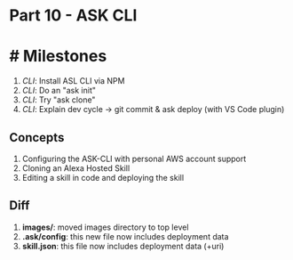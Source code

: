 # Part 10 - ASK CLI

#   # Milestones

1. *CLI*: Install ASL CLI via NPM
2. *CLI*: Do an "ask init"
3. *CLI*: Try "ask clone"
4. *CLI*: Explain dev cycle -> git commit & ask deploy (with VS Code plugin)

## Concepts

1. Configuring the ASK-CLI with personal AWS account support
2. Cloning an Alexa Hosted Skill
3. Editing a skill in code and deploying the skill

## Diff

1. **images/**: moved images directory to top level
2. **.ask/config**: this new file now includes deployment data
3. **skill.json**: this file now includes deployment data (+uri)

